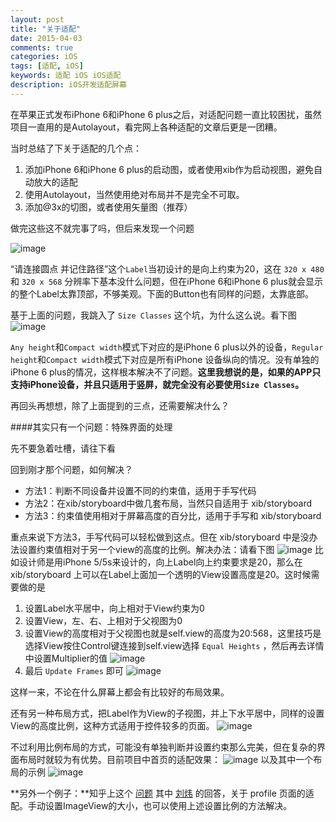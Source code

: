 ```yaml
---
layout: post
title: "关于适配"
date: 2015-04-03
comments: true
categories: iOS
tags: [适配, iOS]
keywords: 适配 iOS iOS适配
description: iOS开发适配屏幕
---
```


在苹果正式发布iPhone 6和iPhone 6 plus之后，对适配问题一直比较困扰，虽然项目一直用的是Autolayout，看完网上各种适配的文章后更是一团糟。

当时总结了下关于适配的几个点：

1. 添加iPhone 6和iPhone 6 plus的启动图，或者使用xib作为启动视图，避免自动放大的适配
2. 使用Autolayout，当然使用绝对布局并不是完全不可取。
3. 添加@3x的切图，或者使用矢量图（推荐）

做完这些这不就完事了吗，但后来发现一个问题

![image](/images/Adaptation/gesture.jpg)

“请连接圆点 并记住路径”这个`Label`当初设计的是向上约束为20，这在 `320 x 480` 和 `320 x 568` 分辨率下基本没什么问题，但在iPhone 6和iPhone 6 plus就会显示的整个Label太靠顶部，不够美观。下面的Button也有同样的问题，太靠底部。

基于上面的问题，我跳入了 `Size Classes` 这个坑，为什么这么说。看下图
![image](/images/Adaptation/sizeclasses.jpg)

`Any height`和`Compact width`模式下对应的是iPhone 6 plus以外的设备，`Regular height`和`Compact width`模式下对应是所有iPhone 设备纵向的情况。没有单独的iPhone 6 plus的情况，这样根本解决不了问题。**这里我想说的是，如果的APP只支持iPhone设备，并且只适用于竖屏，就完全没有必要使用`Size Classes`。**

再回头再想想，除了上面提到的三点，还需要解决什么？

####其实只有一个问题：特殊界面的处理

先不要急着吐槽，请往下看

回到刚才那个问题，如何解决？

* 方法1：判断不同设备并设置不同的约束值，适用于手写代码
* 方法2：在xib/storyboard中做几套布局，当然只自适用于 xib/storyboard
* 方法3：约束值使用相对于屏幕高度的百分比，适用于手写和 xib/storyboard

重点来说下方法3，手写代码可以轻松做到这点。但在 xib/storyboard 中是没办法设置约束值相对于另一个view的高度的比例。解决办法：请看下图
![image](/images/Adaptation/gesture_20.png)
比如设计师是用iPhone 5/5s来设计的，向上Label向上约束要求是20，那么在 xib/storyboard 上可以在Label上面加一个透明的View设置高度是20。这时候需要做的是

1. 设置Label水平居中，向上相对于View约束为0
2. 设置View，左、右、上相对于父视图为0
3. 设置View的高度相对于父视图也就是self.view的高度为20:568，这里技巧是选择View按住Control键连接到self.view选择 `Equal Heights` ，然后再去详情中设置Multiplier的值
![image](/images/Adaptation/height.png)
4. 最后 `Update Frames` 即可
![image](/images/Adaptation/update.png)

这样一来，不论在什么屏幕上都会有比较好的布局效果。

还有另一种布局方式，把Label作为View的子视图，并上下水平居中，同样的设置View的高度比例，这种方式适用于控件较多的页面。
![image](/images/Adaptation/other.jpg)

不过利用比例布局的方式，可能没有单独判断并设置约束那么完美，但在复杂的界面布局时就较为有优势。目前项目中首页的适配效果：
![image](/images/Adaptation/header.png)
以及其中一个布局的示例
![image](/images/Adaptation/demo.png)

**另外一个例子：**知乎上这个 [问题](http://www.zhihu.com/question/25308946?sort=created) 其中 [刘炜](http://www.zhihu.com/people/imneway) 的回答，关于 profile 页面的适配。手动设置ImageView的大小，也可以使用上述设置比例的方法解决。 

